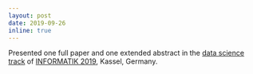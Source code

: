 ```yaml
---
layout: post
date: 2019-09-26
inline: true
---
```


Presented one full paper and one extended abstract in the [data science track](https://informatik2019.de/list-of-accepted-papers/#T3de) of [INFORMATIK 2019](https://informatik2019.de/), Kassel, Germany.


